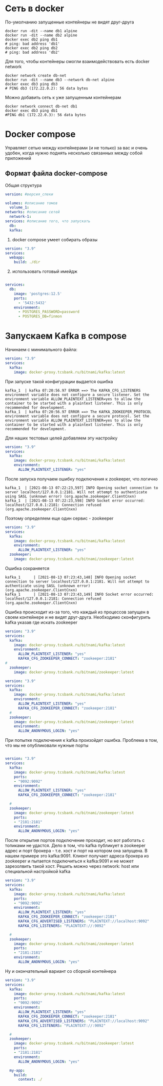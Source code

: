 # Сеть в docker
По-умолчанию запущенные контейнеры не видят друг-друга
```shell
docker run -dit --name db1 alpine
docker run -dit --name db2 alpine
docker exec db2 ping db1
# ping: bad address 'db1'
docker exec db2 ping db2
# ping: bad address 'db2'
```
Для того, чтобы контейнеры смогли взаимодействовать есть docker network
```shell
docker network create db-net
docker run -dit --name db3 --network db-net alpine
docker exec db3 ping db3
# PING db3 (172.22.0.2): 56 data bytes
```
Можно добавить сеть к уже запущенным контейнерам
```shell
docker network connect db-net db1
docker exec db3 ping db1
#PING db1 (172.22.0.3): 56 data bytes
```

# Docker compose
Управляет сетью между контейнерами (и не только) за вас и очень удобен, когда нужно поднять несколько связанных между собой приложений

## Формат файла docker-compose
Общая структура
```yaml
version: #версия_спеки

volumes: #описание томов
  volume_1:  
networks: #описание сетей
  network-1:
services: #описание того, что запускать
  db:
  kafka:
```
1. docker compose умеет собирать образы
```yaml
version: "3.9"
services:
  webapp:
    build: ./dir
```
2. использовать готовый имейдж
```yaml

services:
  db:
    image: 'postgres:12.5'
    ports:
      - '5432:5432'
    environment:
      - POSTGRES_PASSWORD=password
      - POSTGRES_DB=finmon
```

# Запускаем Kafka в compose

Начинаем с минимального файла:
```yaml
version: "3.9"
services:
  kafka:
    image: docker-proxy.tcsbank.ru/bitnami/kafka:latest
```

При запуске такой конфигурации выдается ошибка
```shell
kafka_1  | kafka 07:20:56.97 ERROR ==> The KAFKA_CFG_LISTENERS environment variable does not configure a secure listener. Set the environment variable ALLOW_PLAINTEXT_LISTENER=yes to allow the container to be started with a plaintext listener. This is only recommended for development.
kafka_1  | kafka 07:20:56.97 ERROR ==> The KAFKA_ZOOKEEPER_PROTOCOL environment variable does not configure a secure protocol. Set the environment variable ALLOW_PLAINTEXT_LISTENER=yes to allow the container to be started with a plaintext listener. This is only recommended for development.
```
Для наших тестовых целей добавляем эту настройку

```yaml
version: "3.9"
services:
  kafka:
    image: docker-proxy.tcsbank.ru/bitnami/kafka:latest
    environment:
      ALLOW_PLAINTEXT_LISTENER: "yes"
```

После запуска получаем ошибку подключения к zookeeper, что логично
```shell
kafka_1  | [2021-08-13 07:22:23,597] INFO Opening socket connection to server localhost/127.0.0.1:2181. Will not attempt to authenticate using SASL (unknown error) (org.apache.zookeeper.ClientCnxn)
kafka_1  | [2021-08-13 07:22:23,598] INFO Socket error occurred: localhost/127.0.0.1:2181: Connection refused (org.apache.zookeeper.ClientCnxn)
```

Поэтому определяем еще один сервис - zookeeper
```yaml
version: "3.9"
services:
  kafka:
    image: docker-proxy.tcsbank.ru/bitnami/kafka:latest
    environment:
      ALLOW_PLAINTEXT_LISTENER: "yes"
  zookeeper:
    image: docker-proxy.tcsbank.ru/bitnami/zookeeper:latest
```

Ошибка сохраняется 
```shell
kafka_1      | [2021-08-13 07:23:43,148] INFO Opening socket connection to server localhost/127.0.0.1:2181. Will not attempt to authenticate using SASL (unknown error) (org.apache.zookeeper.ClientCnxn)
kafka_1      | [2021-08-13 07:23:43,149] INFO Socket error occurred: localhost/127.0.0.1:2181: Connection refused (org.apache.zookeeper.ClientCnxn)
```

Ошибка происходит из-за того, что каждый из процессов запущен в своем контейнере и не видят друг-друга. Необходимо
сконфигурить kafka указав где искать zookeeper

```yaml
version: "3.9"
services:
  kafka:
    image: docker-proxy.tcsbank.ru/bitnami/kafka:latest
    environment:
      ALLOW_PLAINTEXT_LISTENER: "yes"
      KAFKA_CFG_ZOOKEEPER_CONNECT: "zookeeper:2181"
#
  zookeeper:
    image: docker-proxy.tcsbank.ru/bitnami/zookeeper:latest
```

```yaml
version: "3.9"
services:
  kafka:
    image: docker-proxy.tcsbank.ru/bitnami/kafka:latest
    environment:
      ALLOW_PLAINTEXT_LISTENER: "yes"
      KAFKA_CFG_ZOOKEEPER_CONNECT: "zookeeper:2181"
  #
  zookeeper:
    image: docker-proxy.tcsbank.ru/bitnami/zookeeper:latest
    environment:
      ALLOW_ANONYMOUS_LOGIN: "yes"
```

При попытке подключения к kafka произойдет ошибка. Проблема в том, что мы не опубликовали нужные порты
```yaml

version: "3.9"
services:
  kafka:
    image: docker-proxy.tcsbank.ru/bitnami/kafka:latest
    ports:
    - "9092:9092"
    environment:
      ALLOW_PLAINTEXT_LISTENER: "yes"
      KAFKA_CFG_ZOOKEEPER_CONNECT: "zookeeper:2181"

  #
  zookeeper:
    image: docker-proxy.tcsbank.ru/bitnami/zookeeper:latest
    ports:
    - "2181:2181"
    environment:
      ALLOW_ANONYMOUS_LOGIN: "yes"

```

После открытия портов подключение проходит, но вот работать с топиками не удастся. Дело в том, что
kafka публикует в zookeeper адрес и порт брокера - т.е. хост и порт на котором
она запущена. В нашем примере это kafka:9091. 
Клиент получает адреса брокера из zookeeper и пытается подключиться к kafka:9091 и не может зарезолвить такой хост.
Решить можно через network: host или специальной настройкой kafka

```yaml
version: "3.9"
services:
  kafka:
    image: docker-proxy.tcsbank.ru/bitnami/kafka:latest
    ports:
    - "9092:9092"
    environment:
      ALLOW_PLAINTEXT_LISTENER: "yes"
      KAFKA_CFG_ZOOKEEPER_CONNECT: "zookeeper:2181"
      KAFKA_CFG_ADVERTISED_LISTENERS: "PLAINTEXT://localhost:9092"
      KAFKA_CFG_LISTENERS: "PLAINTEXT://:9092"

  #
  zookeeper:
    image: docker-proxy.tcsbank.ru/bitnami/zookeeper:latest
    ports:
    - "2181:2181"
    environment:
      ALLOW_ANONYMOUS_LOGIN: "yes"
```


Ну и окончательный вариант со сборкой контейнера
```yaml
version: "3.9"
services:
  kafka:
    image: docker-proxy.tcsbank.ru/bitnami/kafka:latest
    ports:
    - "9092:9092"
    environment:
      ALLOW_PLAINTEXT_LISTENER: "yes"
      KAFKA_CFG_ZOOKEEPER_CONNECT: "zookeeper:2181"
      KAFKA_CFG_ADVERTISED_LISTENERS: "PLAINTEXT://localhost:9092"
      KAFKA_CFG_LISTENERS: "PLAINTEXT://:9092"

  #
  zookeeper:
    image: docker-proxy.tcsbank.ru/bitnami/zookeeper:latest
    ports:
    - "2181:2181"
    environment:
      ALLOW_ANONYMOUS_LOGIN: "yes"

  my-app:
    build:
      context: ./
```